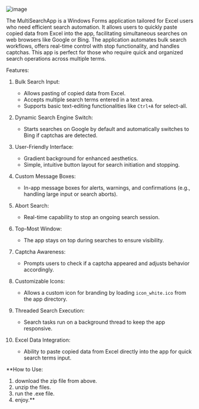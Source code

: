 ![image](https://github.com/user-attachments/assets/c489bf29-6622-480c-a36b-bfbc1ae25ac9)


The MultiSearchApp is a Windows Forms application tailored for Excel users who need efficient search automation. It allows users to quickly paste copied data from Excel into the app, facilitating simultaneous searches on web browsers like Google or Bing. The application automates bulk search workflows, offers real-time control with stop functionality, and handles captchas. This app is perfect for those who require quick and organized search operations across multiple terms.

Features:

1. Bulk Search Input:
   - Allows pasting of copied data from Excel.
   - Accepts multiple search terms entered in a text area.
   - Supports basic text-editing functionalities like `Ctrl+A` for select-all.

2. Dynamic Search Engine Switch:
   - Starts searches on Google by default and automatically switches to Bing if captchas are detected.

3. User-Friendly Interface:
   - Gradient background for enhanced aesthetics.
   - Simple, intuitive button layout for search initiation and stopping.

4. Custom Message Boxes:
   - In-app message boxes for alerts, warnings, and confirmations (e.g., handling large input or search aborts).

5. Abort Search:
   - Real-time capability to stop an ongoing search session.

6. Top-Most Window:
   - The app stays on top during searches to ensure visibility.

7. Captcha Awareness:
   - Prompts users to check if a captcha appeared and adjusts behavior accordingly.

8. Customizable Icons:
   - Allows a custom icon for branding by loading `icon_white.ico` from the app directory.

9. Threaded Search Execution:
   - Search tasks run on a background thread to keep the app responsive.

10. Excel Data Integration:
    - Ability to paste copied data from Excel directly into the app for quick search terms input.
   
**How to Use:

1. download the zip file from above.
2. unzip the files.
3. run the .exe file.
4. enjoy.**
